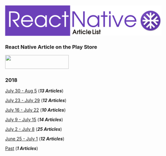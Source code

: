 ![](./resources/images/logo.png)

### React Native Article on the Play Store
<a href="https://play.google.com/store/apps/details?id=com.reactnativearticles">
<image src="./resources/images/playstore.png" width="205" height="45">
</a>

### 2018

[July 30 - Aug 5](./ArticleList/july30-aug5.md) (***13 Articles***)

[July 23 - July 29](./ArticleList/july23-july29.md) (***12 Articles***)

[July 16 - July 22](./ArticleList/july16-july22.md) (***10 Articles***)

[July 9 - July 15](./ArticleList/july9-july15.md) (***14 Articles***)

[July 2 - July 8](./ArticleList/july2-july8.md)  (***25 Articles***)

[June 25 - July 1](./ArticleList/june25-july1.md)  (***12 Articles***)

[Past](./ArticleList/past.md)  (***1 Articles***)